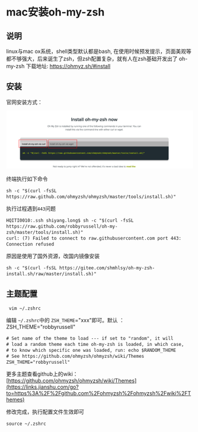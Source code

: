 # mac安装oh-my-zsh

## 说明
linux与mac ox系统，shell类型默认都是bash, 在使用时候预发提示，页面美观等都不够强大，后来诞生了zsh，但zsh配置复杂，就有人在zsh基础开发出了 oh-my-zsh
下载地址: https://ohmyz.sh/#install

## 安装
官网安装方式：

![image-20230204144805403](./assets/image-20230204144805403.png)

终端执行如下命令

```shell
sh -c "$(curl -fsSL https://raw.github.com/ohmyzsh/ohmyzsh/master/tools/install.sh)"
```

执行过程遇到`443`问题

```text
HQITI0010:.ssh shiyang.long$ sh -c "$(curl -fsSL https://raw.github.com/robbyrussell/oh-my-zsh/master/tools/install.sh)"
curl: (7) Failed to connect to raw.githubusercontent.com port 443: Connection refused
```

原因是使用了国外资源，改国内镜像安装

```shell
sh -c "$(curl -fsSL https://gitee.com/shmhlsy/oh-my-zsh-install.sh/raw/master/install.sh)"
```

## 主题配置

```shell
 vim ~/.zshrc
```

编辑 `~/.zshrc`中的 `ZSH_THEME`="xxx"即可。默认 ：ZSH_THEME="robbyrussell"

```shell
# Set name of the theme to load --- if set to "random", it will
# load a random theme each time oh-my-zsh is loaded, in which case,
# to know which specific one was loaded, run: echo $RANDOM_THEME
# See https://github.com/ohmyzsh/ohmyzsh/wiki/Themes
ZSH_THEME="robbyrussell"
```

更多主题查看github上的wiki：[https://github.com/ohmyzsh/ohmyzsh/wiki/Themes](https://links.jianshu.com/go?to=https%3A%2F%2Fgithub.com%2Fohmyzsh%2Fohmyzsh%2Fwiki%2FThemes)

修改完成，执行配置文件生效即可

```shell
source ~/.zshrc
```

